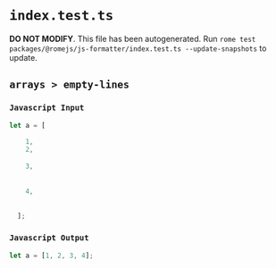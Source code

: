 # `index.test.ts`

**DO NOT MODIFY**. This file has been autogenerated. Run `rome test packages/@romejs/js-formatter/index.test.ts --update-snapshots` to update.

## `arrays > empty-lines`

### `Javascript Input`

```javascript
let a = [

    1,
    2,
  
    3,
  
  
    4,
  
  
  ];
```

### `Javascript Output`

```javascript
let a = [1, 2, 3, 4];

```
